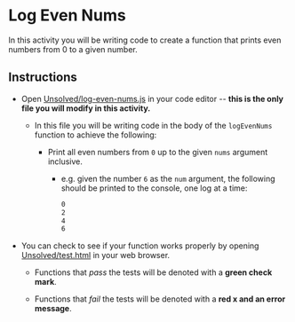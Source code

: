 # Log Even Nums

In this activity you will be writing code to create a function that prints even numbers from 0 to a given number.

## Instructions

- Open [Unsolved/log-even-nums.js](unsolved/log_even_nums.js) in your code editor -- **this is the only file you will modify in this activity.**

  - In this file you will be writing code in the body of the `logEvenNums` function to achieve the following:

    - Print all even numbers from `0` up to the given `nums` argument inclusive.

      - e.g. given the number `6` as the `num` argument, the following should be printed to the console, one log at a time:

        ```bash
        0
        2
        4
        6
        ```

- You can check to see if your function works properly by opening [Unsolved/test.html](Unsolved/test.html) in your web browser.

  - Functions that _pass_ the tests will be denoted with a **green check mark**.

  - Functions that _fail_ the tests will be denoted with a **red x and an error message**.